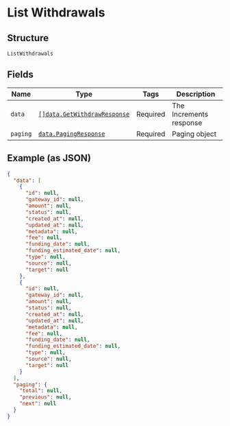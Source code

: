 
# List Withdrawals

## Structure

`ListWithdrawals`

## Fields

| Name | Type | Tags | Description |
|  --- | --- | --- | --- |
| `data` | [`[]data.GetWithdrawResponse`](../../doc/models/get-withdraw-response.md) | Required | The Increments response |
| `paging` | [`data.PagingResponse`](../../doc/models/paging-response.md) | Required | Paging object |

## Example (as JSON)

```json
{
  "data": [
    {
      "id": null,
      "gateway_id": null,
      "amount": null,
      "status": null,
      "created_at": null,
      "updated_at": null,
      "metadata": null,
      "fee": null,
      "funding_date": null,
      "funding_estimated_date": null,
      "type": null,
      "source": null,
      "target": null
    },
    {
      "id": null,
      "gateway_id": null,
      "amount": null,
      "status": null,
      "created_at": null,
      "updated_at": null,
      "metadata": null,
      "fee": null,
      "funding_date": null,
      "funding_estimated_date": null,
      "type": null,
      "source": null,
      "target": null
    }
  ],
  "paging": {
    "total": null,
    "previous": null,
    "next": null
  }
}
```

